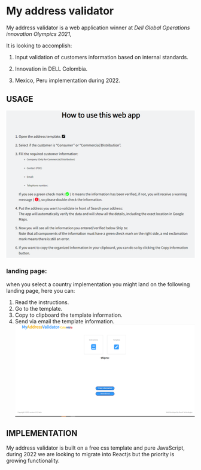 # My address validator

My address validator is a web application winner at *Dell Global Operations innovation Olympics 2021*, 

It is looking to accomplish:  

1. Input validation of customers information based on internal standards. 

2. Innovation in DELL Colombia. 

3. Mexico, Peru implementation during 2022. 

## USAGE



![Screenshot](https://raw.githubusercontent.com/IsaacHeYe704/validadorDirecciones/94d1a3d3e95297e57e8fd9d716f879495b45bcd7/img/instructions.png)
### landing page:
when you select a country implementation you might land on the following landing page, here you can: 
1. Read the instructions. 
2. Go to the template.
3. Copy to clipboard the template information.
4. Send via email the template information.
![Screenshot](img/myAddressLnading.png)
## IMPLEMENTATION
My address validator is built on a  free css template and pure JavaScript, during 2022 we are looking to migrate into  Reactjs but the priority is growing functionality. 
